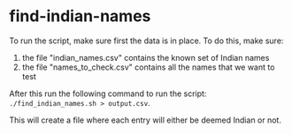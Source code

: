 # find-indian-names

To run the script, make sure first the data is in place. To do this, make sure:
1. the file "indian_names.csv" contains the known set of Indian names
2. the file "names_to_check.csv" contains all the names that we want to test 

After this run the following command to run the script: `./find_indian_names.sh > output.csv`. 

This will create a file where each entry will either be deemed Indian or not. 
